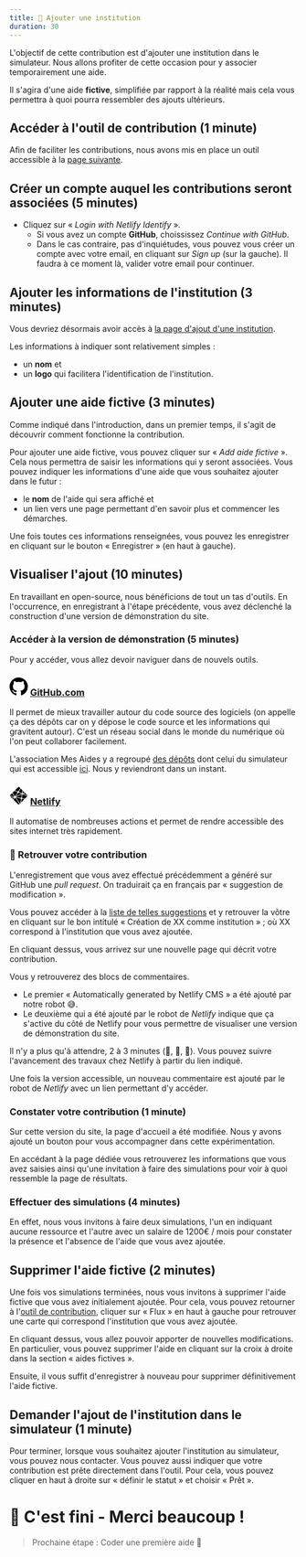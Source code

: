 ```yaml
---
title: 🚀 Ajouter une institution
duration: 30
---
```


L'objectif de cette contribution est d'ajouter une institution dans le simulateur. Nous allons profiter de cette occasion pour y associer temporairement une aide.

Il s'agira d'une aide **fictive**, simplifiée par rapport à la réalité mais cela vous permettra à quoi pourra ressembler des ajouts ultérieurs.

## Accéder à l'outil de contribution (1 minute)

Afin de faciliter les contributions, nous avons mis en place un outil accessible à la <a href="/admin/#/collections/institutions/new" target="_blank" rel="noopener">page suivante</a>.

## Créer un compte auquel les contributions seront associées (5 minutes)

- Cliquez sur «&nbsp;_Login with Netlify Identify_&nbsp;».
  - Si vous avez un compte **GitHub**, choississez _Continue with GitHub_.
  - Dans le cas contraire, pas d'inquiétudes, vous pouvez vous créer un compte avec votre email, en cliquant sur _Sign up_ (sur la gauche). Il faudra à ce moment là, valider votre email pour continuer.

## Ajouter les informations de l'institution (3 minutes)

Vous devriez désormais avoir accès à <a href="/admin#/collections/institutions/new" target="_blank" rel="noopener">la page d'ajout d'une institution</a>.

Les informations à indiquer sont relativement simples&nbsp;:

- un **nom** et
- un **logo** qui facilitera l'identification de l'institution.

## Ajouter une aide fictive (3 minutes)

Comme indiqué dans l'introduction, dans un premier temps, il s'agit de découvrir comment fonctionne la contribution.

Pour ajouter une aide fictive, vous pouvez cliquer sur «&nbsp;_Add aide fictive_&nbsp;». Cela nous permettra de saisir les informations qui y seront associées. Vous pouvez indiquer les informations d'une aide que vous souhaitez ajouter dans le futur&nbsp;:

- le **nom** de l'aide qui sera affiché et
- un lien vers une page permettant d'en savoir plus et commencer les démarches.

Une fois toutes ces informations renseignées, vous pouvez les enregistrer en cliquant sur le bouton «&nbsp;Enregistrer&nbsp;» (en haut à gauche).

## Visualiser l'ajout (10 minutes)

En travaillant en open-source, nous bénéficions de tout un tas d'outils. En l'occurrence, en enregistrant à l'étape précédente, vous avez déclenché la construction d'une version de démonstration du site.

### Accéder à la version de démonstration (5 minutes)

Pour y accéder, vous allez devoir naviguer dans de nouvels outils.

### <svg className="octicon octicon-mark-github v-align-middle" viewBox="0 0 16 16" version="1.1" width="32" aria-hidden="true"><path fillRule="evenodd" d="M8 0C3.58 0 0 3.58 0 8c0 3.54 2.29 6.53 5.47 7.59.4.07.55-.17.55-.38 0-.19-.01-.82-.01-1.49-2.01.37-2.53-.49-2.69-.94-.09-.23-.48-.94-.82-1.13-.28-.15-.68-.52-.01-.53.63-.01 1.08.58 1.23.82.72 1.21 1.87.87 2.33.66.07-.52.28-.87.51-1.07-1.78-.2-3.64-.89-3.64-3.95 0-.87.31-1.59.82-2.15-.08-.2-.36-1.02.08-2.12 0 0 .67-.21 2.2.82.64-.18 1.32-.27 2-.27.68 0 1.36.09 2 .27 1.53-1.04 2.2-.82 2.2-.82.44 1.1.16 1.92.08 2.12.51.56.82 1.27.82 2.15 0 3.07-1.87 3.75-3.65 3.95.29.25.54.73.54 1.48 0 1.07-.01 1.93-.01 2.2 0 .21.15.46.55.38A8.013 8.013 0 0016 8c0-4.42-3.58-8-8-8z"></path></svg> [GitHub.com](https://github.com)

Il permet de mieux travailler autour du code source des logiciels (on appelle ça des dépôts car on y dépose le code source et les informations qui gravitent autour). C'est un réseau social dans le monde du numérique où l'on peut collaborer facilement.

L'association Mes Aides y a regroupé [des dépôts](https://github.com/mes-aides/) dont celui du simulateur qui est accessible [ici](https://github.com/mes-aides/simulateur). Nous y reviendront dans un instant.

<style>{`
.netlify {
  fill: #3ea9bc;
}
`}</style>

### <svg className="netlify" viewBox="0 0 40 40"  width="32" height="32" > <path id="netlifyGem" d="M28.58865,14.135028 C28.58395,14.132628 28.57945,14.130928 28.57505,14.129228 C28.56675,14.126028 28.55905,14.123128 28.55185,14.116228 C28.52855,14.094228 28.51935,14.054728 28.52445,14.023128 L29.29675,9.296708 L32.92245,12.922528 L29.15235,14.526628 C29.14195,14.531128 29.13065,14.533428 29.11935,14.533428 C29.11195,14.533428 29.10775,14.533428 29.10405,14.532128 C29.09895,14.530328 29.09475,14.526128 29.08485,14.516428 C28.95165,14.368228 28.78625,14.236028 28.58865,14.135028 Z M33.84685,13.846928 L37.72315,17.723128 C38.52845,18.528528 38.93115,18.931228 39.07845,19.396928 C39.10025,19.465728 39.11815,19.535328 39.13225,19.605628 L29.86905,15.683328 C29.86435,15.681328 29.85945,15.679328 29.85445,15.677328 C29.81695,15.662128 29.77405,15.644828 29.77405,15.606528 C29.77405,15.568928 29.81825,15.550828 29.85505,15.535628 C29.85905,15.534028 29.86295,15.532428 29.86665,15.530928 L33.84685,13.846928 Z M38.97385,20.850028 C38.77395,21.226028 38.38415,21.615828 37.72315,22.276928 L33.35425,26.645728 L27.70205,25.468628 C27.69265,25.466628 27.68245,25.465028 27.67215,25.463328 C27.62275,25.455228 27.56865,25.446328 27.56865,25.400528 C27.51695,24.923528 27.29295,24.497728 26.91385,24.208228 C26.89075,24.185328 26.89725,24.149128 26.90325,24.115828 C26.90405,24.111128 26.90485,24.106528 26.90565,24.102028 L27.96935,17.576028 C27.97045,17.569128 27.97145,17.561828 27.97255,17.554428 C27.97945,17.504628 27.98765,17.446128 28.03385,17.446128 C28.50925,17.379028 28.91765,17.146528 29.19325,16.781228 C29.20155,16.770328 29.20805,16.760028 29.22035,16.754128 C29.25185,16.739228 29.29095,16.754828 29.32305,16.768328 L38.97385,20.850028 Z M32.34875,27.651228 L25.16275,34.837228 L26.39375,27.276728 C26.39425,27.273228 26.39475,27.269728 26.39515,27.266228 C26.39645,27.256728 26.39765,27.247328 26.40115,27.238228 C26.41075,27.213928 26.43715,27.203528 26.46215,27.193628 C26.46615,27.192028 26.47005,27.190528 26.47385,27.188928 C26.74695,27.075328 26.97865,26.895028 27.16905,26.672128 C27.19325,26.643828 27.22225,26.617428 27.25905,26.611128 C27.26725,26.609728 27.27975,26.610628 27.28795,26.612328 L32.34875,27.651228 Z M23.64205,36.358028 L22.83175,37.168328 L13.87735,24.226028 C13.87405,24.221328 13.87055,24.216628 13.86695,24.211928 C13.85285,24.193428 13.83845,24.174328 13.84055,24.151928 C13.84195,24.135728 13.85225,24.122628 13.86255,24.109628 C13.86585,24.105428 13.86925,24.101128 13.87225,24.096828 C13.89965,24.057628 13.92295,24.017628 13.94845,23.973728 C13.95505,23.962428 13.96175,23.950828 13.96875,23.938928 L13.97075,23.935628 C13.98465,23.911928 13.99785,23.889428 14.02215,23.876428 C14.04325,23.865228 14.07175,23.869928 14.09515,23.874828 L24.01635,25.920828 C24.04105,25.925928 24.07445,25.936328 24.09245,25.954028 C24.10525,25.966828 24.10795,25.980728 24.11095,25.996528 C24.11205,26.002828 24.11335,26.009428 24.11525,26.016228 C24.26085,26.528828 24.63425,26.972228 25.13915,27.171928 C25.16715,27.185728 25.15475,27.217328 25.14175,27.250428 C25.13575,27.265628 25.12965,27.281128 25.12725,27.295328 C25.00245,28.055728 23.92985,34.593128 23.64205,36.358028 Z M21.94995,38.049128 C21.35315,38.640128 21.00115,38.952628 20.60305,39.078528 C20.21065,39.202628 19.78935,39.202628 19.39695,39.078528 C18.93115,38.931228 18.52845,38.528528 17.72315,37.723128 L8.73041,28.730428 L11.07885,25.086928 C11.09045,25.068928 11.10095,25.052628 11.11845,25.040228 C11.14395,25.022128 11.18035,25.030828 11.21015,25.040128 C11.45185,25.114728 11.67995,25.145028 11.92335,25.145028 C12.23745,25.145028 12.53565,25.082328 12.84835,24.956928 C12.87475,24.946328 12.90215,24.940028 12.92335,24.958828 C12.93345,24.967828 12.94385,24.980228 12.95145,24.991328 L21.94995,38.049128 Z M7.86325,27.863228 L5.79956,25.799528 L9.8744,24.061628 C9.88486,24.057128 9.89611,24.054828 9.90748,24.054828 C9.94124,24.054828 9.96101,24.088628 9.97946,24.120128 C9.984,24.127928 9.98846,24.135528 9.99303,24.142428 C10.03191,24.201528 10.07078,24.253028 10.10966,24.304328 C10.11272,24.308328 10.11963,24.316028 10.12248,24.320128 C10.13403,24.337128 10.12557,24.353628 10.11446,24.370828 L7.86325,27.863228 Z M4.88716,24.887128 L2.27688,22.276928 C1.83293,21.832928 1.511345,21.511328 1.287443,21.234128 L9.22264,22.879628 C9.23201,22.881528 9.24212,22.883228 9.25244,22.884928 C9.30189,22.892928 9.35601,22.901828 9.35601,22.947628 C9.35601,22.997328 9.2973,23.020628 9.24713,23.040428 C9.23912,23.043628 9.23133,23.046728 9.22403,23.049828 L4.88716,24.887128 Z M0.83135,19.891928 C0.84039822,19.724728 0.8704545,19.558428 0.9215188,19.396928 C1.068812,18.931228 1.471502,18.528528 2.27688,17.723128 L5.61789,14.382128 C6.16841,15.190128 9.80487,20.443328 10.22934,21.051328 C10.23348,21.057228 10.238,21.063328 10.24261,21.069528 C10.26971,21.106128 10.29957,21.146428 10.26932,21.176328 C10.12296,21.337028 9.9766,21.512928 9.8737,21.704128 C9.86155,21.726628 9.84599,21.752228 9.8242,21.765728 C9.81094,21.773928 9.79737,21.771028 9.78225,21.767828 L9.77999,21.767428 L0.83135,19.891928 Z M6.51068,13.489328 L11.00195,8.998018 C11.42405,9.182688 12.96045,9.831958 14.33375,10.412338 C15.37465,10.852228 16.32225,11.252728 16.61955,11.381128 C16.64945,11.394028 16.67675,11.405828 16.68995,11.435628 C16.69785,11.453528 16.69395,11.477128 16.68995,11.496328 C16.65965,11.640028 16.64455,11.783728 16.64455,11.927428 C16.64455,12.455428 16.85135,12.949428 17.21315,13.324128 C17.24295,13.353528 17.21285,13.396628 17.18655,13.434428 C17.18165,13.441528 17.17685,13.448428 17.17265,13.455028 L12.61335,20.518228 C12.60095,20.537428 12.58965,20.555028 12.57045,20.567528 C12.54625,20.583328 12.51235,20.576228 12.48435,20.569128 C12.30665,20.524128 12.11625,20.494928 11.94065,20.494928 C11.77745,20.494928 11.59885,20.525528 11.41935,20.557628 L11.41775,20.557928 C11.39835,20.561428 11.38035,20.564728 11.36425,20.553028 C11.34665,20.540328 11.33135,20.519928 11.31905,20.502028 L6.51068,13.489328 Z M11.90875,8.091218 L17.72315,2.276888 C18.52845,1.471504 18.93115,1.068812 19.39695,0.9215196 C19.78935,0.7973975 20.21065,0.7973975 20.60305,0.9215197 C21.06885,1.068812 21.47155,1.471503 22.27685,2.276888 L23.53685,3.536838 L19.40185,9.941378 C19.38995,9.959798 19.37905,9.976588 19.36095,9.989048 C19.33595,10.006238 19.30055,9.998138 19.27135,9.989838 C19.06205,9.930318 18.85265,9.900558 18.64325,9.900558 C18.17805,9.900558 17.71285,10.070888 17.35105,10.360448 C17.32425,10.386938 17.28415,10.370608 17.24965,10.355608 C16.70965,10.121178 12.50965,8.345268 11.90875,8.091218 Z M24.41455,4.414568 L28.23345,8.233478 L27.31395,13.930628 C27.31325,13.935228 27.31265,13.940528 27.31215,13.946028 C27.31075,13.959128 27.30915,13.973528 27.30455,13.983828 C27.29555,14.003828 27.27585,14.008328 27.25485,14.013128 C27.24775,14.014728 27.24045,14.016428 27.23335,14.018728 C27.03995,14.081928 26.86055,14.170928 26.70645,14.285928 C26.69925,14.291328 26.69325,14.297628 26.68745,14.303728 C26.67585,14.316028 26.66495,14.327428 26.64705,14.328528 C26.63525,14.329228 26.61535,14.326628 26.60445,14.321928 L20.78625,11.849828 C20.78245,11.848228 20.77855,11.846628 20.77455,11.844928 C20.73775,11.829828 20.69365,11.811628 20.69365,11.774028 C20.66225,11.463028 20.55895,11.152128 20.39705,10.880028 C20.39295,10.873228 20.38875,10.866328 20.38435,10.859328 C20.35585,10.813428 20.32545,10.764668 20.34905,10.718018 L24.41455,4.414568 Z M20.48325,13.020928 L25.93675,15.331328 C25.96795,15.344528 25.99985,15.358028 26.01255,15.389428 C26.01925,15.406228 26.01605,15.428128 26.01265,15.445728 C25.99735,15.525228 25.98345,15.617028 25.98345,15.708728 L25.98345,15.862028 C25.98345,15.899528 25.94425,15.915828 25.90845,15.930528 C25.90445,15.932228 25.90045,15.933828 25.89665,15.935428 C25.03295,16.303828 13.76645,21.108128 13.74985,21.108128 C13.73265,21.108128 13.71545,21.108128 13.69815,21.091128 C13.66845,21.061728 13.69845,21.018628 13.72475,20.980728 C13.72965,20.973728 13.73445,20.966828 13.73875,20.960228 L18.22115,14.021128 C18.22375,14.017128 18.22635,14.013028 18.22895,14.008928 C18.25545,13.967028 18.28515,13.920328 18.33315,13.920328 C18.34845,13.922428 18.36355,13.924628 18.37835,13.926728 C18.48005,13.941428 18.57025,13.954428 18.66055,13.954428 C19.34065,13.954428 19.97045,13.622628 20.35125,13.057328 C20.36135,13.042328 20.37045,13.028928 20.38475,13.017728 C20.41195,12.996628 20.45155,13.007428 20.48325,13.020928 Z M14.23735,22.205528 L26.51755,16.969128 C26.51755,16.969128 26.53485,16.969228 26.55205,16.986228 C26.61935,17.052628 26.67605,17.098428 26.73055,17.139628 C26.73865,17.145728 26.74815,17.151228 26.75775,17.156828 C26.78295,17.171428 26.80855,17.186328 26.81025,17.213028 C26.81075,17.222228 26.80975,17.229228 26.80825,17.238328 L25.75565,23.699928 C25.75425,23.708128 25.75315,23.716828 25.75195,23.725628 C25.74525,23.776428 25.73775,23.833328 25.69055,23.833328 C25.11975,23.866528 24.61445,24.190728 24.31795,24.679928 C24.31635,24.682628 24.31475,24.685228 24.31315,24.687828 C24.29945,24.710928 24.28625,24.733028 24.26215,24.745128 C24.24185,24.755228 24.21475,24.750828 24.19265,24.746228 L14.40015,22.726028 C14.39085,22.724128 14.24765,22.207128 14.23735,22.205528 Z"></path></svg> [Netlify](https://netlify.com/)

Il automatise de nombreuses actions et permet de rendre accessible des sites internet très rapidement.

### 🧐 Retrouver votre contribution

L'enregistrement que vous avez effectué précédemment a généré sur GitHub une _pull request_. On traduirait ça en français par « suggestion de modification ».

Vous pouvez accéder à la <a href="https://github.com/mes-aides/simulateur/pulls" target="_blank" rel="noopener">liste de telles suggestions</a> et y retrouver la vôtre en cliquant sur le bon intitulé «&nbsp;Création de XX comme institution&nbsp;»&nbsp;; où XX correspond à l'institution que vous avez ajoutée.

En cliquant dessus, vous arrivez sur une nouvelle page qui décrit votre contribution.

Vous y retrouverez des blocs de commentaires.

- Le premier «&nbsp;Automatically generated by Netlify CMS&nbsp;» a été ajouté par notre robot 😅.
- Le deuxième qui a été ajouté par le robot de _Netlify_ indique que ça s'active du côté de Netlify pour vous permettre de visualiser une version de démonstration du site.

Il n'y a plus qu'à attendre, 2 à 3 minutes (🍵, 🥛, 🚾). Vous pouvez suivre l'avancement des travaux chez Netlify à partir du lien indiqué.

Une fois la version accessible, un nouveau commentaire est ajouté par le robot de _Netlify_ avec un lien permettant d'y accéder.

### Constater votre contribution (1 minute)

Sur cette version du site, la page d'accueil a été modifiée. Nous y avons ajouté un bouton pour vous accompagner dans cette expérimentation.

En accédant à la page dédiée vous retrouverez les informations que vous avez saisies ainsi qu'une invitation à faire des simulations pour voir à quoi ressemble la page de résultats.

### Effectuer des simulations (4 minutes)

En effet, nous vous invitons à faire deux simulations, l'un en indiquant aucune ressource et l'autre avec un salaire de 1200€ / mois pour constater la présence et l'absence de l'aide que vous avez ajoutée.

## Supprimer l'aide fictive (2 minutes)

Une fois vos simulations terminées, nous vous invitons à supprimer l'aide fictive que vous avez initialement ajoutée. Pour cela, vous pouvez retourner à l'<a href="/admin/#/workflow" target="_blank" rel="noopener">outil de contribution</a>, cliquer sur «&nbsp;Flux&nbsp;» en haut à gauche pour retrouver une carte qui correspond l'institution que vous avez ajoutée.

En cliquant dessus, vous allez pouvoir apporter de nouvelles modifications. En particulier, vous pouvez supprimer l'aide en cliquant sur la croix à droite dans la section «&nbsp;aides fictives&nbsp;».

Ensuite, il vous suffit d'enregistrer à nouveau pour supprimer définitivement l'aide fictive.

## Demander l'ajout de l'institution dans le simulateur (1 minute)

Pour terminer, lorsque vous souhaitez ajouter l'institution au simulateur, vous pouvez nous contacter. Vous pouvez aussi indiquer que votre contribution est prête directement dans l'outil. Pour cela, vous pouvez cliquer en haut à droite sur «&nbsp;définir le statut&nbsp;» et choisir «&nbsp;Prêt&nbsp;».

# 👏 C'est fini - Merci beaucoup&nbsp;!

> Prochaine étape : Coder une première aide 🤩
